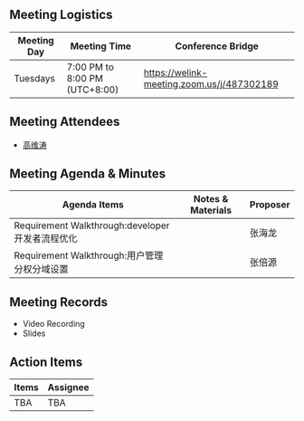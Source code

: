 ## Meeting Logistics

| Meeting Day  |  Meeting Time  | Conference Bridge  |
|---|---|---|
| Tuesdays  | 7:00 PM to 8:00 PM (UTC+8:00)   |  https://welink-meeting.zoom.us/j/487302189  |


## Meeting Attendees
- [高维涛](https://gitee.com/Gao_Victor)


## Meeting Agenda & Minutes
|  Agenda Items  |  Notes & Materials   |  Proposer |
|---|---|---|
|  Requirement Walkthrough:developer开发者流程优化  |     | 张海龙 |
|  Requirement Walkthrough:用户管理分权分域设置  |    | 张倍源 |


## Meeting Records
- Video Recording
- Slides


## Action Items
|  Items | Assignee   |
|---|---|
| TBA  | TBA |



